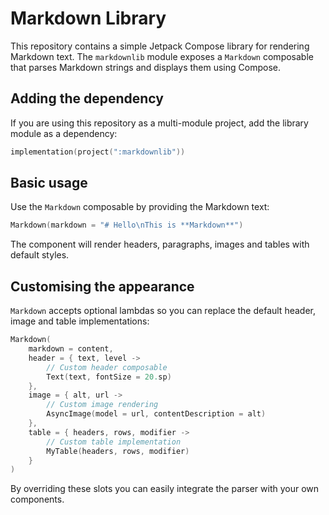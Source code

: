 # Markdown Library

This repository contains a simple Jetpack Compose library for rendering Markdown text.
The `markdownlib` module exposes a `Markdown` composable that parses Markdown
strings and displays them using Compose.

## Adding the dependency

If you are using this repository as a multi-module project, add the library
module as a dependency:

```kotlin
implementation(project(":markdownlib"))
```

## Basic usage

Use the `Markdown` composable by providing the Markdown text:

```kotlin
Markdown(markdown = "# Hello\nThis is **Markdown**")
```

The component will render headers, paragraphs, images and tables with default
styles.

## Customising the appearance

`Markdown` accepts optional lambdas so you can replace the default header, image
and table implementations:

```kotlin
Markdown(
    markdown = content,
    header = { text, level ->
        // Custom header composable
        Text(text, fontSize = 20.sp)
    },
    image = { alt, url ->
        // Custom image rendering
        AsyncImage(model = url, contentDescription = alt)
    },
    table = { headers, rows, modifier ->
        // Custom table implementation
        MyTable(headers, rows, modifier)
    }
)
```

By overriding these slots you can easily integrate the parser with your own
components.
